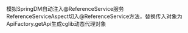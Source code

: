 模拟SpringDM自动注入@ReferenceService服务<br/>
ReferenceServiceAspect切入@ReferenceService方法，替换传入对象为ApiFactory.getApi生成cglib动态代理对象<br/>